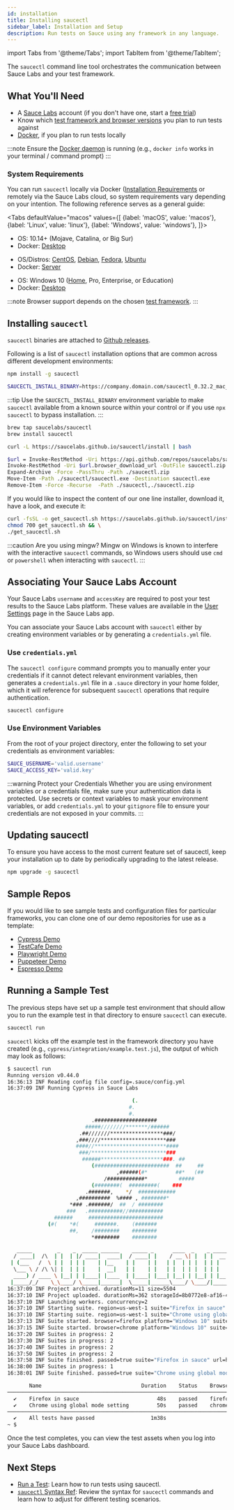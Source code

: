 ```yaml
---
id: installation
title: Installing saucectl
sidebar_label: Installation and Setup
description: Run tests on Sauce using any framework in any language.
---
```


import Tabs from '@theme/Tabs';
import TabItem from '@theme/TabItem';

The `saucectl` command line tool orchestrates the communication between Sauce Labs and your test framework.  

## What You'll Need

* A [Sauce Labs](https://saucelabs.com/) account (if you don't have one, start a [free trial](https://saucelabs.com/sign-up))
* Know which [test framework and browser versions](/testrunner-toolkit#supported-frameworks-and-browsers) you plan to run tests against
* [Docker](https://docs.docker.com/get-docker/), if you plan to run tests locally

:::note
Ensure the [Docker daemon](https://docs.docker.com/config/daemon/) is running (e.g., `docker info` works in your terminal / command prompt)
:::

### System Requirements

You can run `saucectl` locally via Docker ([Installation Requirements](https://docs.docker.com/engine/install/#supported-platforms) or remotely via the Sauce Labs cloud, so system requirements vary depending on your intention. The following reference serves as a general guide:

<Tabs
  defaultValue="macos"
  values={[
    {label: 'macOS', value: 'macos'},
    {label: 'Linux', value: 'linux'},
    {label: 'Windows', value: 'windows'},
  ]}>

<TabItem value="macos">

* OS: 10.14+ (Mojave, Catalina, or Big Sur)
* Docker: [Desktop](https://docs.docker.com/docker-for-mac/install/)

</TabItem>
<TabItem value="linux">

* OS/Distros: [CentOS](https://docs.docker.com/engine/install/centos/), [Debian](https://docs.docker.com/engine/install/debian/), [Fedora](https://docs.docker.com/engine/install/fedora/), [Ubuntu](https://docs.docker.com/engine/install/ubuntu/)
* Docker: [Server](https://docs.docker.com/engine/install/#server)

</TabItem>
<TabItem value="windows">

* OS: Windows 10 ([Home](https://docs.docker.com/docker-for-windows/install-windows-home/), Pro, Enterprise, or Education)
* Docker: [Desktop](https://docs.docker.com/docker-for-windows/install/)

</TabItem>
</Tabs>

:::note
Browser support depends on the chosen [test framework](/testrunner-toolkit#supported-frameworks-and-browsers).
:::

## Installing `saucectl`

`saucectl` binaries are attached to [Github releases](https://github.com/saucelabs/saucectl/releases/latest).

Following is a list of `saucectl` installation options that are common across different development environments:

```bash title="Using NPM"
npm install -g saucectl
```

```bash title="Using NPM and SAUCECTL_INSTALL_BINARY"
SAUCECTL_INSTALL_BINARY=https://company.domain.com/saucectl_0.32.2_mac_64-bit.tar.gz npm install -g saucectl
```

:::tip
Use the `SAUCECTL_INSTALL_BINARY` environment variable to make `saucectl` available from a known source within your control or if you use `npx saucectl` to bypass installation.
:::

```bash title="Using Homebrew (macOS)"
brew tap saucelabs/saucectl
brew install saucectl
```

```bash title="Using curl (Linux / macOS)"
curl -L https://saucelabs.github.io/saucectl/install | bash
```

```bash title="Using Powershell (Windows)"
$url = Invoke-RestMethod -Uri https://api.github.com/repos/saucelabs/saucectl/releases/latest | ForEach-Object {$_.assets} | Where-Object { $_.name -Like "*_win_64-bit.zip" }
Invoke-RestMethod -Uri $url.browser_download_url -OutFile saucectl.zip
Expand-Archive -Force -PassThru -Path ./saucectl.zip
Move-Item -Path ./saucectl/saucectl.exe -Destination saucectl.exe
Remove-Item -Force -Recurse  -Path ./saucectl,./saucectl.zip
```

If you would like to inspect the content of our one line installer, download it, have a look, and execute it:

```bash
curl -fsSL -o get_saucectl.sh https://saucelabs.github.io/saucectl/install && \
chmod 700 get_saucectl.sh && \
./get_saucectl.sh
```

:::caution Are you using mingw?
Mingw on Windows is known to interfere with the interactive `saucectl` commands, so Windows users should use `cmd` or `powershell` when interacting with `saucectl`.
:::

## Associating Your Sauce Labs Account

Your Sauce Labs `username` and `accessKey` are required to post your test results to the Sauce Labs platform. These values are available in the [User Settings](https://app.saucelabs.com/user-settings) page in the Sauce Labs app.

You can associate your Sauce Labs account with `saucectl` either by creating environment variables or by generating a `credentials.yml` file.

### Use `credentials.yml`

The `saucectl configure` command prompts you to manually enter your credentials if it cannot detect relevant environment variables, then generates a `credentials.yml` file in a `.sauce` directory in your home folder, which it will reference for subsequent `saucectl` operations that require authentication.

```bash
saucectl configure
```

### Use Environment Variables

From the root of your project directory, enter the following to set your credentials as environment variables:

```bash
SAUCE_USERNAME='valid.username'
SAUCE_ACCESS_KEY='valid.key'
```

:::warning Protect your Credentials
Whether you are using environment variables or a credentials file, make sure your authentication data is protected. Use secrets or context variables to mask your environment variables, or add `credentials.yml` to your `gitignore` file to ensure your credentials are not exposed in your commits.
:::

## Updating saucectl

To ensure you have access to the most current feature set of saucectl, keep your installation up to date by periodically upgrading to the latest release.

```bash
npm upgrade -g saucectl
```


## Sample Repos

If you would like to see sample tests and configuration files for particular frameworks, you can clone one of our demo repositories for use as a template:

* [Cypress Demo](https://github.com/saucelabs/saucectl-cypress-example)
* [TestCafe Demo](https://github.com/saucelabs/saucectl-testcafe-example)
* [Playwright Demo](https://github.com/saucelabs/saucectl-playwright-example)
* [Puppeteer Demo](https://github.com/saucelabs/saucectl-puppeteer-example/)
* [Espresso Demo](https://github.com/saucelabs/saucectl-espresso-example)

## Running a Sample Test

The previous steps have set up a sample test environment that should allow you to run the example test in that directory to ensure `saucectl` can execute.

```bash
saucectl run
```

`saucectl` kicks off the example test in the framework directory you have created (e.g., `cypress/integration/example.test.js`), the output of which may look as follows:


```bash
$ saucectl run
Running version v0.44.0
16:36:13 INF Reading config file config=.sauce/config.yml
16:37:09 INF Running Cypress in Sauce Labs

                                        (.
                                       #.
                                       #.
                           .####################
                         #####////////*******/######
                       .##///////*****************###/
                      ,###////*********************###
                      ####//***********************####
                       ###/************************###
                        ######********************###. ##
                           (########################  ##     ##
                                   ,######(#*         ##*   (##
                               /############*          #####
                           (########(  #########(    ###
                         .#######,    */  ############
                      ,##########  %#### , ########*
                    *### .#######/  ##  / ########
                   ###   .###########//###########
               ######     ########################
             (#(    *#(     #######.    (#######
                    ##,    /########    ########
                           *########    ########

   _____        _    _  _____ ______    _____ _      ____  _    _ _____
  / ____|  /\  | |  | |/ ____|  ____|  / ____| |    / __ \| |  | |  __ \
 | (___   /  \ | |  | | |    | |__    | |    | |   | |  | | |  | | |  | |
  \___ \ / /\ \| |  | | |    |  __|   | |    | |   | |  | | |  | | |  | |
  ____) / ____ \ |__| | |____| |____  | |____| |___| |__| | |__| | |__| |
 |_____/_/    \_\____/ \_____|______|  \_____|______\____/ \____/|_____/
16:37:09 INF Project archived. durationMs=11 size=5504
16:37:10 INF Project uploaded. durationMs=362 storageId=8b0772e8-af16-43d1-8a0d-197ac9648563
16:37:10 INF Launching workers. concurrency=2
16:37:10 INF Starting suite. region=us-west-1 suite="Firefox in sauce"
16:37:10 INF Starting suite. region=us-west-1 suite="Chrome using global mode setting"
16:37:13 INF Suite started. browser=firefox platform="Windows 10" suite="Firefox in sauce" url=https://app.saucelabs.com/tests/d278cc6adec647f1bab92f00585445f7
16:37:15 INF Suite started. browser=chrome platform="Windows 10" suite="Chrome using global mode setting" url=https://app.saucelabs.com/tests/4ed757d4f78242299be2cbc5d61dc9ba
16:37:20 INF Suites in progress: 2
16:37:30 INF Suites in progress: 2
16:37:40 INF Suites in progress: 2
16:37:50 INF Suites in progress: 2
16:37:58 INF Suite finished. passed=true suite="Firefox in sauce" url=https://app.saucelabs.com/tests/d278cc6adec647f1bab92f00585445f7
16:38:00 INF Suites in progress: 1
16:38:01 INF Suite finished. passed=true suite="Chrome using global mode setting" url=https://app.saucelabs.com/tests/4ed757d4f78242299be2cbc5d61dc9ba

       Name                                Duration    Status    Browser    Platform
────────────────────────────────────────────────────────────────────────────────────────
  ✔    Firefox in sauce                         48s    passed    firefox    Windows 10
  ✔    Chrome using global mode setting         50s    passed    chrome     Windows 10
────────────────────────────────────────────────────────────────────────────────────────
  ✔    All tests have passed                  1m38s
~ $
```


Once the test completes, you can view the test assets when you log into your Sauce Labs dashboard.


## Next Steps

* [Run a Test](/testrunner-toolkit/running-tests): Learn how to run tests using saucectl.
* [`saucectl` Syntax Ref](/testrunner-toolkit/configuration): Review the syntax for `saucectl` commands and learn how to adjust for different testing scenarios.
